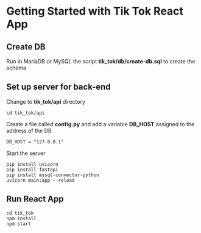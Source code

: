 # Getting Started with Tik Tok React App

## Create DB
Run in MariaDB or MySQL the script __tik_tok/db/create-db.sql__ to create the schema

## Set up server for back-end
Change to **tik_tok/api** directory
```
cd tik_tok/api
```

Create a file called **config.py** and add a variable **DB_HOST** assigned to the address of the DB
```
DB_HOST = "127.0.0.1"
```

Start the server
```
pip install uvicorn
pip install fastapi
pip install mysql-connector-python
uvicorn main:app --reload
```

## Run React App
```
cd tik_tok
npm install
npm start
```
